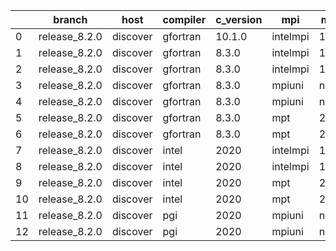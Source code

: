 |    | branch        | host     | compiler   | c_version   | mpi      | m_version   | o_g   | os    | build   |   u_pass |   u_fail |   s_pass |   s_fail |   e_pass |   e_fail |   nuopc_pass |   nuopc_fail | artifacts_hash                                                                                             | modified            |
|----|---------------|----------|------------|-------------|----------|-------------|-------|-------|---------|----------|----------|----------|----------|----------|----------|--------------|--------------|------------------------------------------------------------------------------------------------------------|---------------------|
|  0 | release_8.2.0 | discover | gfortran   | 10.1.0      | intelmpi | 19.1.3.304  | O     | Linux | Pass    |     8911 |       15 |       49 |        0 |       80 |        0 |           50 |            0 | [artifacts](https://github.com/esmf-org/esmf-test-artifacts/tree/20b166eac80aec8f3bd95ff3a3448f6c434800b4) | 03/02/2022_00:30:12 |
|  1 | release_8.2.0 | discover | gfortran   | 8.3.0       | intelmpi | 19.1.3.304  | O     | Linux | Pass    |     8911 |       15 |       49 |        0 |       80 |        0 |           50 |            0 | [artifacts](https://github.com/esmf-org/esmf-test-artifacts/tree/ad02c64c9fb694eda5ca386a08c5376047b84f62) | 03/02/2022_00:30:12 |
|  2 | release_8.2.0 | discover | gfortran   | 8.3.0       | intelmpi | 19.1.3.304  | g     | Linux | Pass    |     8911 |       15 |       49 |        0 |       80 |        0 |           50 |            0 | [artifacts](https://github.com/esmf-org/esmf-test-artifacts/tree/23bde2efd20c4fd8f6cb06c6de6f6f11a698cf40) | 03/02/2022_00:30:12 |
|  3 | release_8.2.0 | discover | gfortran   | 8.3.0       | mpiuni   | none        | O     | Linux | Fail    |     7418 |        0 |        8 |        0 |       43 |        0 |            0 |           50 | [artifacts](https://github.com/esmf-org/esmf-test-artifacts/tree/e38ed011e2d49019bc1534d13eea5d6d15dfb331) | 03/02/2022_00:30:12 |
|  4 | release_8.2.0 | discover | gfortran   | 8.3.0       | mpiuni   | none        | g     | Linux | Fail    |     7418 |        0 |        8 |        0 |       43 |        0 |            0 |           50 | [artifacts](https://github.com/esmf-org/esmf-test-artifacts/tree/7890d31049db3944d45aceea87a8e5317d94baa6) | 03/02/2022_00:30:12 |
|  5 | release_8.2.0 | discover | gfortran   | 8.3.0       | mpt      | 2.17        | O     | Linux | Pass    |     8926 |        0 |       49 |        0 |       80 |        0 |           46 |            4 | [artifacts](https://github.com/esmf-org/esmf-test-artifacts/tree/c4016381df044a5bf344cc2819501ae74ce34bf2) | 03/02/2022_00:30:12 |
|  6 | release_8.2.0 | discover | gfortran   | 8.3.0       | mpt      | 2.17        | g     | Linux | Pass    |     8926 |        0 |       49 |        0 |       80 |        0 |           46 |            4 | [artifacts](https://github.com/esmf-org/esmf-test-artifacts/tree/466d0416e5ffd38f921dc25960085c2d669c1181) | 03/02/2022_00:30:12 |
|  7 | release_8.2.0 | discover | intel      | 2020        | intelmpi | 19.1.3.304  | O     | Linux | Pass    |     8926 |        0 |       49 |        0 |       80 |        0 |           50 |            0 | [artifacts](https://github.com/esmf-org/esmf-test-artifacts/tree/7694216f544e208abeeeb0d0273fc85e67684b0d) | 03/02/2022_00:30:12 |
|  8 | release_8.2.0 | discover | intel      | 2020        | intelmpi | 19.1.3.304  | g     | Linux | Pass    |     8926 |        0 |       49 |        0 |       80 |        0 |           50 |            0 | [artifacts](https://github.com/esmf-org/esmf-test-artifacts/tree/2bfaa2c5f669971eb49833335233f05580d9d205) | 03/02/2022_00:30:12 |
|  9 | release_8.2.0 | discover | intel      | 2020        | mpt      | 2.17        | O     | Linux | Pass    |     8926 |        0 |       49 |        0 |       80 |        0 |           50 |            0 | [artifacts](https://github.com/esmf-org/esmf-test-artifacts/tree/808e46cf6de8097dd595bc1f600b1db1025ea57c) | 03/02/2022_00:30:12 |
| 10 | release_8.2.0 | discover | intel      | 2020        | mpt      | 2.17        | g     | Linux | Pass    |     8926 |        0 |       49 |        0 |       80 |        0 |           50 |            0 | [artifacts](https://github.com/esmf-org/esmf-test-artifacts/tree/4f46fecb25b15923d1f22b09cf3fe4dee1663c17) | 03/02/2022_00:30:12 |
| 11 | release_8.2.0 | discover | pgi        | 2020        | mpiuni   | none        | O     | Linux | Fail    |     6796 |      622 |        6 |        2 |       40 |        3 |            0 |           50 | [artifacts](https://github.com/esmf-org/esmf-test-artifacts/tree/b4f869fd25d26ce283c5d043503a4d97c300cd5b) | 03/02/2022_00:30:12 |
| 12 | release_8.2.0 | discover | pgi        | 2020        | mpiuni   | none        | g     | Linux | Fail    |     6796 |      622 |        4 |        4 |       40 |        3 |            0 |           50 | [artifacts](https://github.com/esmf-org/esmf-test-artifacts/tree/43439be033e72786dd0bd5672b57f26503770053) | 03/02/2022_00:30:12 |